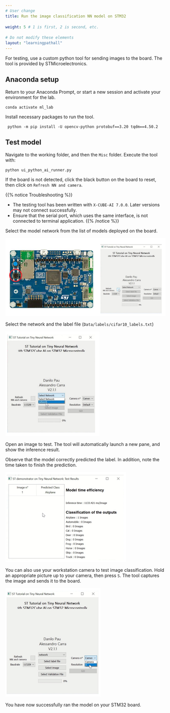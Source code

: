 ```yaml
---
# User change
title: Run the image classification NN model on STM32

weight: 5 # 1 is first, 2 is second, etc.

# Do not modify these elements
layout: "learningpathall"
---
```

For testing, use a custom python tool for sending images to the board. The tool is provided by STMicroelectronics.

## Anaconda setup

Return to your Anaconda Prompt, or start a new session and activate your environment for the lab.
```console
conda activate ml_lab
```
Install necessary packages to run the tool.

```console
 python -m pip install -U opencv-python protobuf==3.20 tqdm==4.50.2
```

## Test model

Navigate to the working folder, and then the `Misc` folder. Execute the tool with:

```console
python ui_python_ai_runner.py
```
If the board is not detected, click the black button on the board to reset, then click on `Refresh NN and camera`.

{{% notice Troubleshooting %}}
- The testing tool has been written with `X-CUBE-AI 7.0.0`. Later versions may not connect successfully.
- Ensure that the serial port, which uses the same interface, is not connected to terminal application.
{{% /notice %}}

Select the model network from the list of models deployed on the board.

![output9](Images/lab4_9.PNG)

Select the network and the label file (`Data/labels/cifar10_labels.txt`)

![output10](Images/lab4_10.PNG)

Open an image to test. The tool will automatically launch a new pane, and show the inference result.

Observe that the model correctly predicted the label. In addition, note the time taken to finish the prediction.

![output11](Images/lab4_11.PNG)

You can also use your workstation camera to test image classification. Hold an appropriate picture up to your camera, then press `S`. The tool captures the image and sends it to the board.

![output12](Images/lab4_12.PNG)

You have now successfully ran the model on your STM32 board.
